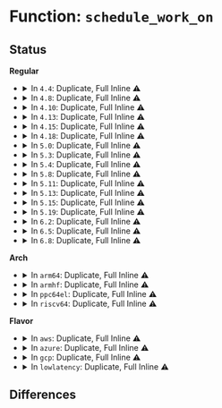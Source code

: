 # Function: <code>schedule_work_on</code>

## Status
<b>Regular</b>
<ul>
<li>
<details>
<summary>In <code>4.4</code>: Duplicate, Full Inline ⚠️</summary>

**Collision:** Static Duplication

**Inline:** Full

**Transformation:** False

**Instances:**

```
In kernel/workqueue.c (ffffffff8109b059)
Location: include/linux/workqueue.h:512
Inline: True
Inline callers:
  - kernel/workqueue.c:work_on_cpu
  - kernel/workqueue.c:schedule_on_each_cpu
```
```
In kernel/power/poweroff.c (ffffffff810d657a)
Location: include/linux/workqueue.h:512
Inline: True
Inline callers:
  - kernel/power/poweroff.c:handle_poweroff
```
```
In kernel/trace/ring_buffer.c (ffffffff811486d3)
Location: include/linux/workqueue.h:512
Inline: True
```
```
In mm/swap.c (ffffffff8119e2d8)
Location: include/linux/workqueue.h:512
Inline: True
Inline callers:
  - mm/swap.c:lru_add_drain_all
```
```
In mm/memcontrol.c (ffffffff811fbd9d)
Location: include/linux/workqueue.h:512
Inline: True
Inline callers:
  - mm/memcontrol.c:try_charge
```
```
In mm/memory-failure.c (ffffffff81201af9)
Location: include/linux/workqueue.h:512
Inline: True
Inline callers:
  - mm/memory-failure.c:memory_failure_queue
```
</details>
</li>
<li>
<details>
<summary>In <code>4.8</code>: Duplicate, Full Inline ⚠️</summary>

**Collision:** Static Duplication

**Inline:** Full

**Transformation:** False

**Instances:**

```
In kernel/workqueue.c (ffffffff8109e659)
Location: include/linux/workqueue.h:513
Inline: True
Inline callers:
  - kernel/workqueue.c:work_on_cpu
  - kernel/workqueue.c:schedule_on_each_cpu
```
```
In kernel/power/poweroff.c (ffffffff810db3fa)
Location: include/linux/workqueue.h:513
Inline: True
Inline callers:
  - kernel/power/poweroff.c:handle_poweroff
```
```
In kernel/trace/ring_buffer.c (ffffffff8115055e)
Location: include/linux/workqueue.h:513
Inline: True
```
```
In mm/memcontrol.c (ffffffff8121f23a)
Location: include/linux/workqueue.h:513
Inline: True
```
```
In mm/memory-failure.c (ffffffff81226239)
Location: include/linux/workqueue.h:513
Inline: True
Inline callers:
  - mm/memory-failure.c:memory_failure_queue
```
```
In drivers/cpufreq/cpufreq_governor.c (ffffffff81716d46)
Location: include/linux/workqueue.h:513
Inline: True
Inline callers:
  - drivers/cpufreq/cpufreq_governor.c:dbs_irq_work
```
</details>
</li>
<li>
<details>
<summary>In <code>4.10</code>: Duplicate, Full Inline ⚠️</summary>

**Collision:** Static Duplication

**Inline:** Full

**Transformation:** False

**Instances:**

```
In kernel/workqueue.c (ffffffff810a3239)
Location: include/linux/workqueue.h:527
Inline: True
Inline callers:
  - kernel/workqueue.c:work_on_cpu
  - kernel/workqueue.c:schedule_on_each_cpu
```
```
In kernel/power/poweroff.c (ffffffff810e1ecc)
Location: include/linux/workqueue.h:527
Inline: True
Inline callers:
  - kernel/power/poweroff.c:handle_poweroff
```
```
In kernel/trace/ring_buffer.c (ffffffff8115b5f9)
Location: include/linux/workqueue.h:527
Inline: True
```
```
In mm/memcontrol.c (ffffffff8123174d)
Location: include/linux/workqueue.h:527
Inline: True
```
```
In mm/memory-failure.c (ffffffff81238809)
Location: include/linux/workqueue.h:527
Inline: True
Inline callers:
  - mm/memory-failure.c:memory_failure_queue
```
```
In drivers/cpufreq/cpufreq_governor.c (ffffffff81748b26)
Location: include/linux/workqueue.h:527
Inline: True
Inline callers:
  - drivers/cpufreq/cpufreq_governor.c:dbs_irq_work
```
</details>
</li>
<li>
<details>
<summary>In <code>4.13</code>: Duplicate, Full Inline ⚠️</summary>

**Collision:** Static Duplication

**Inline:** Full

**Transformation:** False

**Instances:**

```
In kernel/workqueue.c (ffffffff810a050a)
Location: include/linux/workqueue.h:529
Inline: True
Inline callers:
  - kernel/workqueue.c:work_on_cpu
  - kernel/workqueue.c:schedule_on_each_cpu
```
```
In kernel/power/poweroff.c (ffffffff810e100b)
Location: include/linux/workqueue.h:529
Inline: True
Inline callers:
  - kernel/power/poweroff.c:handle_poweroff
```
```
In kernel/trace/ring_buffer.c (ffffffff8115e4e7)
Location: include/linux/workqueue.h:529
Inline: True
```
```
In mm/memcontrol.c (ffffffff8123cf7f)
Location: include/linux/workqueue.h:529
Inline: True
```
```
In mm/memory-failure.c (ffffffff812442d9)
Location: include/linux/workqueue.h:529
Inline: True
Inline callers:
  - mm/memory-failure.c:memory_failure_queue
```
```
In drivers/cpufreq/cpufreq_governor.c (ffffffff817671e6)
Location: include/linux/workqueue.h:529
Inline: True
Inline callers:
  - drivers/cpufreq/cpufreq_governor.c:dbs_irq_work
```
</details>
</li>
<li>
<details>
<summary>In <code>4.15</code>: Duplicate, Full Inline ⚠️</summary>

**Collision:** Static Duplication

**Inline:** Full

**Transformation:** False

**Instances:**

```
In kernel/workqueue.c (ffffffff810a6aaa)
Location: include/linux/workqueue.h:529
Inline: True
Inline callers:
  - kernel/workqueue.c:work_on_cpu
  - kernel/workqueue.c:schedule_on_each_cpu
```
```
In kernel/power/poweroff.c (ffffffff810e92db)
Location: include/linux/workqueue.h:529
Inline: True
Inline callers:
  - kernel/power/poweroff.c:handle_poweroff
```
```
In kernel/trace/ring_buffer.c (ffffffff8116b4f8)
Location: include/linux/workqueue.h:529
Inline: True
```
```
In mm/memcontrol.c (ffffffff8125caa8)
Location: include/linux/workqueue.h:529
Inline: True
```
```
In mm/memory-failure.c (ffffffff81264159)
Location: include/linux/workqueue.h:529
Inline: True
Inline callers:
  - mm/memory-failure.c:memory_failure_queue
```
```
In drivers/cpufreq/cpufreq_governor.c (ffffffff817dd106)
Location: include/linux/workqueue.h:529
Inline: True
Inline callers:
  - drivers/cpufreq/cpufreq_governor.c:dbs_irq_work
```
```
In net/xfrm/xfrm_policy.c (ffffffff818f9b7d)
Location: include/linux/workqueue.h:529
Inline: True
Inline callers:
  - net/xfrm/xfrm_policy.c:xfrm_policy_cache_flush
```
</details>
</li>
<li>
<details>
<summary>In <code>4.18</code>: Duplicate, Full Inline ⚠️</summary>

**Collision:** Static Duplication

**Inline:** Full

**Transformation:** False

**Instances:**

```
In kernel/workqueue.c (ffffffff810ad76d)
Location: include/linux/workqueue.h:552
Inline: True
Inline callers:
  - kernel/workqueue.c:work_on_cpu
  - kernel/workqueue.c:schedule_on_each_cpu
```
```
In kernel/power/poweroff.c (ffffffff810f160b)
Location: include/linux/workqueue.h:552
Inline: True
Inline callers:
  - kernel/power/poweroff.c:handle_poweroff
```
```
In kernel/trace/ring_buffer.c (ffffffff8117a3b6)
Location: include/linux/workqueue.h:552
Inline: True
```
```
In mm/memcontrol.c (ffffffff8128074d)
Location: include/linux/workqueue.h:552
Inline: True
```
```
In mm/memory-failure.c (ffffffff812883c6)
Location: include/linux/workqueue.h:552
Inline: True
Inline callers:
  - mm/memory-failure.c:memory_failure_queue
```
```
In drivers/cpufreq/cpufreq_governor.c (ffffffff81825d8b)
Location: include/linux/workqueue.h:552
Inline: True
Inline callers:
  - drivers/cpufreq/cpufreq_governor.c:dbs_irq_work
```
```
In net/xfrm/xfrm_policy.c (ffffffff819505dd)
Location: include/linux/workqueue.h:552
Inline: True
Inline callers:
  - net/xfrm/xfrm_policy.c:xfrm_policy_cache_flush
```
</details>
</li>
<li>
<details>
<summary>In <code>5.0</code>: Duplicate, Full Inline ⚠️</summary>

**Collision:** Static Duplication

**Inline:** Full

**Transformation:** False

**Instances:**

```
In kernel/workqueue.c (ffffffff810b6a5d)
Location: include/linux/workqueue.h:552
Inline: True
Inline callers:
  - kernel/workqueue.c:work_on_cpu
  - kernel/workqueue.c:schedule_on_each_cpu
```
```
In kernel/power/poweroff.c (ffffffff810fcc9b)
Location: include/linux/workqueue.h:552
Inline: True
Inline callers:
  - kernel/power/poweroff.c:handle_poweroff
```
```
In kernel/trace/ring_buffer.c (ffffffff81187386)
Location: include/linux/workqueue.h:552
Inline: True
```
```
In mm/memcontrol.c (ffffffff812952fd)
Location: include/linux/workqueue.h:552
Inline: True
```
```
In mm/memory-failure.c (ffffffff8129d308)
Location: include/linux/workqueue.h:552
Inline: True
Inline callers:
  - mm/memory-failure.c:memory_failure_queue
```
```
In drivers/cpufreq/cpufreq_governor.c (ffffffff81851c63)
Location: include/linux/workqueue.h:552
Inline: True
Inline callers:
  - drivers/cpufreq/cpufreq_governor.c:dbs_irq_work
```
</details>
</li>
<li>
<details>
<summary>In <code>5.3</code>: Duplicate, Full Inline ⚠️</summary>

**Collision:** Static Duplication

**Inline:** Full

**Transformation:** False

**Instances:**

```
In kernel/workqueue.c (ffffffff810bcea9)
Location: include/linux/workqueue.h:530
Inline: True
Inline callers:
  - kernel/workqueue.c:work_on_cpu
  - kernel/workqueue.c:schedule_on_each_cpu
```
```
In kernel/power/poweroff.c (ffffffff8110539c)
Location: include/linux/workqueue.h:530
Inline: True
Inline callers:
  - kernel/power/poweroff.c:handle_poweroff
```
```
In kernel/trace/ring_buffer.c (ffffffff8119477b)
Location: include/linux/workqueue.h:530
Inline: True
```
```
In mm/memcontrol.c (ffffffff812b12bd)
Location: include/linux/workqueue.h:530
Inline: True
```
```
In mm/memory-failure.c (ffffffff812b8405)
Location: include/linux/workqueue.h:530
Inline: True
Inline callers:
  - mm/memory-failure.c:memory_failure_queue
```
```
In drivers/cpufreq/cpufreq_governor.c (ffffffff81895199)
Location: include/linux/workqueue.h:530
Inline: True
Inline callers:
  - drivers/cpufreq/cpufreq_governor.c:dbs_irq_work
```
</details>
</li>
<li>
<details>
<summary>In <code>5.4</code>: Duplicate, Full Inline ⚠️</summary>

**Collision:** Static Duplication

**Inline:** Full

**Transformation:** False

**Instances:**

```
In kernel/workqueue.c (ffffffff810c2b29)
Location: include/linux/workqueue.h:534
Inline: True
Inline callers:
  - kernel/workqueue.c:work_on_cpu
  - kernel/workqueue.c:schedule_on_each_cpu
```
```
In kernel/power/poweroff.c (ffffffff8111171c)
Location: include/linux/workqueue.h:534
Inline: True
Inline callers:
  - kernel/power/poweroff.c:handle_poweroff
```
```
In kernel/trace/ring_buffer.c (ffffffff811a023b)
Location: include/linux/workqueue.h:534
Inline: True
```
```
In mm/memcontrol.c (ffffffff812c2d0e)
Location: include/linux/workqueue.h:534
Inline: True
```
```
In mm/memory-failure.c (ffffffff812ca2e5)
Location: include/linux/workqueue.h:534
Inline: True
Inline callers:
  - mm/memory-failure.c:memory_failure_queue
```
```
In drivers/cpufreq/cpufreq_governor.c (ffffffff818c71b9)
Location: include/linux/workqueue.h:534
Inline: True
Inline callers:
  - drivers/cpufreq/cpufreq_governor.c:dbs_irq_work
```
</details>
</li>
<li>
<details>
<summary>In <code>5.8</code>: Duplicate, Full Inline ⚠️</summary>

**Collision:** Static Duplication

**Inline:** Full

**Transformation:** False

**Instances:**

```
In kernel/workqueue.c (ffffffff810ca2ac)
Location: include/linux/workqueue.h:547
Inline: True
Inline callers:
  - kernel/workqueue.c:work_on_cpu_safe
  - kernel/workqueue.c:schedule_on_each_cpu
```
```
In kernel/power/poweroff.c (ffffffff8111c7ec)
Location: include/linux/workqueue.h:547
Inline: True
Inline callers:
  - kernel/power/poweroff.c:handle_poweroff
```
```
In kernel/trace/ring_buffer.c (ffffffff811b892f)
Location: include/linux/workqueue.h:547
Inline: True
```
```
In mm/memcontrol.c (ffffffff812f8845)
Location: include/linux/workqueue.h:547
Inline: True
```
```
In mm/memory-failure.c (ffffffff81300075)
Location: include/linux/workqueue.h:547
Inline: True
Inline callers:
  - mm/memory-failure.c:memory_failure_queue
```
```
In drivers/cpufreq/cpufreq_governor.c (ffffffff819993f9)
Location: include/linux/workqueue.h:547
Inline: True
Inline callers:
  - drivers/cpufreq/cpufreq_governor.c:dbs_irq_work
```
</details>
</li>
<li>
<details>
<summary>In <code>5.11</code>: Duplicate, Full Inline ⚠️</summary>

**Collision:** Static Duplication

**Inline:** Full

**Transformation:** False

**Instances:**

```
In kernel/workqueue.c (ffffffff810c53dc)
Location: include/linux/workqueue.h:547
Inline: True
Inline callers:
  - kernel/workqueue.c:work_on_cpu_safe
  - kernel/workqueue.c:schedule_on_each_cpu
```
```
In kernel/power/poweroff.c (ffffffff8111714c)
Location: include/linux/workqueue.h:547
Inline: True
Inline callers:
  - kernel/power/poweroff.c:handle_poweroff
```
```
In kernel/trace/ring_buffer.c (ffffffff811b637f)
Location: include/linux/workqueue.h:547
Inline: True
```
```
In mm/memcontrol.c (ffffffff81304669)
Location: include/linux/workqueue.h:547
Inline: True
```
```
In mm/memory-failure.c (ffffffff8130c3b5)
Location: include/linux/workqueue.h:547
Inline: True
Inline callers:
  - mm/memory-failure.c:memory_failure_queue
```
```
In drivers/cpufreq/cpufreq_governor.c (ffffffff8199c4d9)
Location: include/linux/workqueue.h:547
Inline: True
Inline callers:
  - drivers/cpufreq/cpufreq_governor.c:dbs_irq_work
```
</details>
</li>
<li>
<details>
<summary>In <code>5.13</code>: Duplicate, Full Inline ⚠️</summary>

**Collision:** Static Duplication

**Inline:** Full

**Transformation:** False

**Instances:**

```
In kernel/workqueue.c (ffffffff810c6ccc)
Location: include/linux/workqueue.h:547
Inline: True
Inline callers:
  - kernel/workqueue.c:work_on_cpu_safe
  - kernel/workqueue.c:schedule_on_each_cpu
```
```
In kernel/power/poweroff.c (ffffffff8111786b)
Location: include/linux/workqueue.h:547
Inline: True
Inline callers:
  - kernel/power/poweroff.c:handle_poweroff
```
```
In kernel/trace/ring_buffer.c (ffffffff811b64cf)
Location: include/linux/workqueue.h:547
Inline: True
```
```
In mm/memcontrol.c (ffffffff8130b669)
Location: include/linux/workqueue.h:547
Inline: True
```
```
In mm/memory-failure.c (ffffffff81312b15)
Location: include/linux/workqueue.h:547
Inline: True
Inline callers:
  - mm/memory-failure.c:memory_failure_queue
```
```
In drivers/cpufreq/cpufreq_governor.c (ffffffff819811a9)
Location: include/linux/workqueue.h:547
Inline: True
Inline callers:
  - drivers/cpufreq/cpufreq_governor.c:dbs_irq_work
```
</details>
</li>
<li>
<details>
<summary>In <code>5.15</code>: Duplicate, Full Inline ⚠️</summary>

**Collision:** Static Duplication

**Inline:** Full

**Transformation:** False

**Instances:**

```
In kernel/workqueue.c (ffffffff810d997c)
Location: include/linux/workqueue.h:541
Inline: True
Inline callers:
  - kernel/workqueue.c:work_on_cpu_safe
  - kernel/workqueue.c:schedule_on_each_cpu
```
```
In kernel/power/poweroff.c (ffffffff81137bcb)
Location: include/linux/workqueue.h:541
Inline: True
Inline callers:
  - kernel/power/poweroff.c:handle_poweroff
```
```
In kernel/trace/ring_buffer.c (ffffffff811e06bf)
Location: include/linux/workqueue.h:541
Inline: True
```
```
In kernel/trace/trace_hwlat.c (ffffffff811f6600)
Location: include/linux/workqueue.h:541
Inline: True
Inline callers:
  - kernel/trace/trace_hwlat.c:hwlat_cpu_init
```
```
In mm/slub.c (ffffffff81333188)
Location: include/linux/workqueue.h:541
Inline: True
Inline callers:
  - mm/slub.c:flush_all_cpus_locked
```
```
In mm/memcontrol.c (ffffffff81356914)
Location: include/linux/workqueue.h:541
Inline: True
```
```
In mm/memory-failure.c (ffffffff8135e555)
Location: include/linux/workqueue.h:541
Inline: True
Inline callers:
  - mm/memory-failure.c:memory_failure_queue
```
```
In drivers/cpufreq/cpufreq_governor.c (ffffffff81a2a419)
Location: include/linux/workqueue.h:541
Inline: True
Inline callers:
  - drivers/cpufreq/cpufreq_governor.c:dbs_irq_work
```
</details>
</li>
<li>
<details>
<summary>In <code>5.19</code>: Duplicate, Full Inline ⚠️</summary>

**Collision:** Static Duplication

**Inline:** Full

**Transformation:** False

**Instances:**

```
In kernel/workqueue.c (ffffffff810f3669)
Location: include/linux/workqueue.h:542
Inline: True
Inline callers:
  - kernel/workqueue.c:work_on_cpu_safe
  - kernel/workqueue.c:schedule_on_each_cpu
```
```
In kernel/power/poweroff.c (ffffffff8115a22b)
Location: include/linux/workqueue.h:542
Inline: True
Inline callers:
  - kernel/power/poweroff.c:handle_poweroff
```
```
In kernel/trace/ring_buffer.c (ffffffff81214b34)
Location: include/linux/workqueue.h:542
Inline: True
Inline callers:
  - kernel/trace/ring_buffer.c:ring_buffer_resize
  - kernel/trace/ring_buffer.c:ring_buffer_resize
```
```
In kernel/trace/trace_hwlat.c (ffffffff8122ff70)
Location: include/linux/workqueue.h:542
Inline: True
Inline callers:
  - kernel/trace/trace_hwlat.c:hwlat_cpu_init
```
```
In mm/slub.c (ffffffff813a4971)
Location: include/linux/workqueue.h:542
Inline: True
Inline callers:
  - mm/slub.c:flush_all_cpus_locked
```
```
In mm/memcontrol.c (ffffffff813cf809)
Location: include/linux/workqueue.h:542
Inline: True
```
```
In mm/memory-failure.c (ffffffff813d8dec)
Location: include/linux/workqueue.h:542
Inline: True
Inline callers:
  - mm/memory-failure.c:memory_failure_queue
```
```
In drivers/cpufreq/cpufreq_governor.c (ffffffff81b94748)
Location: include/linux/workqueue.h:542
Inline: True
Inline callers:
  - drivers/cpufreq/cpufreq_governor.c:dbs_irq_work
```
</details>
</li>
<li>
<details>
<summary>In <code>6.2</code>: Duplicate, Full Inline ⚠️</summary>

**Collision:** Static Duplication

**Inline:** Full

**Transformation:** False

**Instances:**

```
In kernel/workqueue.c (ffffffff811150a9)
Location: include/linux/workqueue.h:543
Inline: True
Inline callers:
  - kernel/workqueue.c:work_on_cpu_safe
  - kernel/workqueue.c:schedule_on_each_cpu
```
```
In kernel/power/poweroff.c (ffffffff8118c52b)
Location: include/linux/workqueue.h:543
Inline: True
Inline callers:
  - kernel/power/poweroff.c:handle_poweroff
```
```
In kernel/trace/ring_buffer.c (ffffffff81260278)
Location: include/linux/workqueue.h:543
Inline: True
Inline callers:
  - kernel/trace/ring_buffer.c:ring_buffer_resize
  - kernel/trace/ring_buffer.c:ring_buffer_resize
```
```
In kernel/trace/trace_hwlat.c (ffffffff8127c180)
Location: include/linux/workqueue.h:543
Inline: True
Inline callers:
  - kernel/trace/trace_hwlat.c:hwlat_cpu_init
```
```
In mm/memcontrol.c (ffffffff81454b1b)
Location: include/linux/workqueue.h:543
Inline: True
```
```
In mm/memory-failure.c (ffffffff8145e8c4)
Location: include/linux/workqueue.h:543
Inline: True
Inline callers:
  - mm/memory-failure.c:memory_failure_queue
```
```
In drivers/cpufreq/cpufreq_governor.c (ffffffff81d34b08)
Location: include/linux/workqueue.h:543
Inline: True
Inline callers:
  - drivers/cpufreq/cpufreq_governor.c:dbs_irq_work
```
</details>
</li>
<li>
<details>
<summary>In <code>6.5</code>: Duplicate, Full Inline ⚠️</summary>

**Collision:** Static Duplication

**Inline:** Full

**Transformation:** False

**Instances:**

```
In kernel/workqueue.c (ffffffff81121079)
Location: include/linux/workqueue.h:546
Inline: True
Inline callers:
  - kernel/workqueue.c:work_on_cpu_safe
  - kernel/workqueue.c:schedule_on_each_cpu
```
```
In kernel/power/poweroff.c (ffffffff8119dc4b)
Location: include/linux/workqueue.h:546
Inline: True
Inline callers:
  - kernel/power/poweroff.c:handle_poweroff
```
```
In kernel/trace/ring_buffer.c (ffffffff8127750f)
Location: include/linux/workqueue.h:546
Inline: True
Inline callers:
  - kernel/trace/ring_buffer.c:ring_buffer_resize
  - kernel/trace/ring_buffer.c:ring_buffer_resize
```
```
In kernel/trace/trace_hwlat.c (ffffffff81293ca0)
Location: include/linux/workqueue.h:546
Inline: True
Inline callers:
  - kernel/trace/trace_hwlat.c:hwlat_cpu_init
```
```
In kernel/trace/trace_osnoise.c (ffffffff81295e10)
Location: include/linux/workqueue.h:546
Inline: True
Inline callers:
  - kernel/trace/trace_osnoise.c:osnoise_cpu_init
```
```
In mm/memcontrol.c (ffffffff8148a935)
Location: include/linux/workqueue.h:546
Inline: True
```
```
In mm/memory-failure.c (ffffffff81494714)
Location: include/linux/workqueue.h:546
Inline: True
Inline callers:
  - mm/memory-failure.c:memory_failure_queue
```
```
In drivers/cpufreq/cpufreq_governor.c (ffffffff81d9de78)
Location: include/linux/workqueue.h:546
Inline: True
Inline callers:
  - drivers/cpufreq/cpufreq_governor.c:dbs_irq_work
```
</details>
</li>
<li>
<details>
<summary>In <code>6.8</code>: Duplicate, Full Inline ⚠️</summary>

**Collision:** Static Duplication

**Inline:** Full

**Transformation:** False

**Instances:**

```
In kernel/workqueue.c (ffffffff8112b829)
Location: include/linux/workqueue.h:588
Inline: True
Inline callers:
  - kernel/workqueue.c:work_on_cpu_safe_key
  - kernel/workqueue.c:schedule_on_each_cpu
```
```
In kernel/power/poweroff.c (ffffffff811acdbb)
Location: include/linux/workqueue.h:588
Inline: True
Inline callers:
  - kernel/power/poweroff.c:handle_poweroff
```
```
In kernel/trace/ring_buffer.c (ffffffff81291f7e)
Location: include/linux/workqueue.h:588
Inline: True
Inline callers:
  - kernel/trace/ring_buffer.c:ring_buffer_resize
  - kernel/trace/ring_buffer.c:ring_buffer_resize
```
```
In kernel/trace/trace_hwlat.c (ffffffff812af300)
Location: include/linux/workqueue.h:588
Inline: True
Inline callers:
  - kernel/trace/trace_hwlat.c:hwlat_cpu_init
```
```
In kernel/trace/trace_osnoise.c (ffffffff812b1480)
Location: include/linux/workqueue.h:588
Inline: True
Inline callers:
  - kernel/trace/trace_osnoise.c:osnoise_cpu_init
```
```
In mm/memcontrol.c (ffffffff814ba1f5)
Location: include/linux/workqueue.h:588
Inline: True
```
```
In mm/memory-failure.c (ffffffff814c4024)
Location: include/linux/workqueue.h:588
Inline: True
Inline callers:
  - mm/memory-failure.c:memory_failure_queue
```
```
In drivers/cpufreq/cpufreq_governor.c (ffffffff81e55bf8)
Location: include/linux/workqueue.h:588
Inline: True
Inline callers:
  - drivers/cpufreq/cpufreq_governor.c:dbs_irq_work
```
</details>
</li>
</ul>
<b>Arch</b>
<ul>
<li>
<details>
<summary>In <code>arm64</code>: Duplicate, Full Inline ⚠️</summary>

**Collision:** Static Duplication

**Inline:** Full

**Transformation:** False

**Instances:**

```
In kernel/workqueue.c (ffff80001011f8ec)
Location: include/linux/workqueue.h:534
Inline: True
Inline callers:
  - kernel/workqueue.c:work_on_cpu
  - kernel/workqueue.c:schedule_on_each_cpu
```
```
In kernel/power/poweroff.c (ffff800010171bd4)
Location: include/linux/workqueue.h:534
Inline: True
Inline callers:
  - kernel/power/poweroff.c:handle_poweroff
```
```
In kernel/trace/ring_buffer.c (ffff800010219c74)
Location: include/linux/workqueue.h:534
Inline: True
```
```
In mm/memcontrol.c (ffff8000103656f4)
Location: include/linux/workqueue.h:534
Inline: True
```
```
In mm/memory-failure.c (ffff80001036e44c)
Location: include/linux/workqueue.h:534
Inline: True
Inline callers:
  - mm/memory-failure.c:memory_failure_queue
```
```
In drivers/cpufreq/cpufreq_governor.c (ffff800010b2555c)
Location: include/linux/workqueue.h:534
Inline: True
Inline callers:
  - drivers/cpufreq/cpufreq_governor.c:dbs_irq_work
```
</details>
</li>
<li>
<details>
<summary>In <code>armhf</code>: Duplicate, Full Inline ⚠️</summary>

**Collision:** Static Duplication

**Inline:** Full

**Transformation:** False

**Instances:**

```
In kernel/workqueue.c (c03738e8)
Location: include/linux/workqueue.h:534
Inline: True
Inline callers:
  - kernel/workqueue.c:work_on_cpu
  - kernel/workqueue.c:schedule_on_each_cpu
```
```
In kernel/power/poweroff.c (c03c4550)
Location: include/linux/workqueue.h:534
Inline: True
Inline callers:
  - kernel/power/poweroff.c:handle_poweroff
```
```
In kernel/trace/ring_buffer.c (c0457f24)
Location: include/linux/workqueue.h:534
Inline: True
```
```
In mm/memcontrol.c (c055717c)
Location: include/linux/workqueue.h:534
Inline: True
```
```
In drivers/cpufreq/cpufreq_governor.c (c0bff258)
Location: include/linux/workqueue.h:534
Inline: True
Inline callers:
  - drivers/cpufreq/cpufreq_governor.c:dbs_irq_work
```
</details>
</li>
<li>
<details>
<summary>In <code>ppc64el</code>: Duplicate, Full Inline ⚠️</summary>

**Collision:** Static Duplication

**Inline:** Full

**Transformation:** False

**Instances:**

```
In kernel/workqueue.c (c000000000169c78)
Location: include/linux/workqueue.h:534
Inline: True
Inline callers:
  - kernel/workqueue.c:work_on_cpu
  - kernel/workqueue.c:schedule_on_each_cpu
```
```
In kernel/power/poweroff.c (c0000000001ca414)
Location: include/linux/workqueue.h:534
Inline: True
Inline callers:
  - kernel/power/poweroff.c:handle_poweroff
```
```
In kernel/trace/ring_buffer.c (c00000000029bb0c)
Location: include/linux/workqueue.h:534
Inline: True
```
```
In mm/memcontrol.c (c0000000004521fc)
Location: include/linux/workqueue.h:534
Inline: True
```
```
In mm/memory-failure.c (c00000000045e2b4)
Location: include/linux/workqueue.h:534
Inline: True
Inline callers:
  - mm/memory-failure.c:memory_failure_queue
```
```
In drivers/cpufreq/cpufreq_governor.c (c000000000c1a44c)
Location: include/linux/workqueue.h:534
Inline: True
Inline callers:
  - drivers/cpufreq/cpufreq_governor.c:dbs_irq_work
```
</details>
</li>
<li>
<details>
<summary>In <code>riscv64</code>: Duplicate, Full Inline ⚠️</summary>

**Collision:** Static Duplication

**Inline:** Full

**Transformation:** False

**Instances:**

```
In kernel/workqueue.c (ffffffe0000d8806)
Location: include/linux/workqueue.h:534
Inline: True
Inline callers:
  - kernel/workqueue.c:work_on_cpu
  - kernel/workqueue.c:schedule_on_each_cpu
```
```
In kernel/power/poweroff.c (ffffffe00010dea4)
Location: include/linux/workqueue.h:534
Inline: True
Inline callers:
  - kernel/power/poweroff.c:handle_poweroff
```
```
In kernel/trace/ring_buffer.c (ffffffe000178cfc)
Location: include/linux/workqueue.h:534
Inline: True
```
```
In mm/memcontrol.c (ffffffe000243d9e)
Location: include/linux/workqueue.h:534
Inline: True
```
</details>
</li>
</ul>
<b>Flavor</b>
<ul>
<li>
<details>
<summary>In <code>aws</code>: Duplicate, Full Inline ⚠️</summary>

**Collision:** Static Duplication

**Inline:** Full

**Transformation:** False

**Instances:**

```
In kernel/workqueue.c (ffffffff810bce99)
Location: include/linux/workqueue.h:534
Inline: True
Inline callers:
  - kernel/workqueue.c:work_on_cpu
  - kernel/workqueue.c:schedule_on_each_cpu
```
```
In kernel/power/poweroff.c (ffffffff81109cfc)
Location: include/linux/workqueue.h:534
Inline: True
Inline callers:
  - kernel/power/poweroff.c:handle_poweroff
```
```
In kernel/trace/ring_buffer.c (ffffffff8119885b)
Location: include/linux/workqueue.h:534
Inline: True
```
```
In mm/memcontrol.c (ffffffff812bb2ee)
Location: include/linux/workqueue.h:534
Inline: True
```
```
In mm/memory-failure.c (ffffffff812c28c5)
Location: include/linux/workqueue.h:534
Inline: True
Inline callers:
  - mm/memory-failure.c:memory_failure_queue
```
```
In drivers/cpufreq/cpufreq_governor.c (ffffffff8186b8d9)
Location: include/linux/workqueue.h:534
Inline: True
Inline callers:
  - drivers/cpufreq/cpufreq_governor.c:dbs_irq_work
```
</details>
</li>
<li>
<details>
<summary>In <code>azure</code>: Duplicate, Full Inline ⚠️</summary>

**Collision:** Static Duplication

**Inline:** Full

**Transformation:** False

**Instances:**

```
In kernel/workqueue.c (ffffffff810ab6d9)
Location: include/linux/workqueue.h:534
Inline: True
Inline callers:
  - kernel/workqueue.c:work_on_cpu
  - kernel/workqueue.c:schedule_on_each_cpu
```
```
In kernel/power/poweroff.c (ffffffff810fabdc)
Location: include/linux/workqueue.h:534
Inline: True
Inline callers:
  - kernel/power/poweroff.c:handle_poweroff
```
```
In kernel/trace/ring_buffer.c (ffffffff8118bd6b)
Location: include/linux/workqueue.h:534
Inline: True
```
```
In mm/memcontrol.c (ffffffff812ac45e)
Location: include/linux/workqueue.h:534
Inline: True
```
```
In mm/memory-failure.c (ffffffff812b3915)
Location: include/linux/workqueue.h:534
Inline: True
Inline callers:
  - mm/memory-failure.c:memory_failure_queue
```
```
In drivers/cpufreq/cpufreq_governor.c (ffffffff81834589)
Location: include/linux/workqueue.h:534
Inline: True
Inline callers:
  - drivers/cpufreq/cpufreq_governor.c:dbs_irq_work
```
```
In drivers/hv/vmbus_drv.c (ffffffff8184f19b)
Location: include/linux/workqueue.h:534
Inline: True
Inline callers:
  - drivers/hv/vmbus_drv.c:vmbus_on_msg_dpc
```
</details>
</li>
<li>
<details>
<summary>In <code>gcp</code>: Duplicate, Full Inline ⚠️</summary>

**Collision:** Static Duplication

**Inline:** Full

**Transformation:** False

**Instances:**

```
In kernel/workqueue.c (ffffffff810bc3f9)
Location: include/linux/workqueue.h:534
Inline: True
Inline callers:
  - kernel/workqueue.c:work_on_cpu
  - kernel/workqueue.c:schedule_on_each_cpu
```
```
In kernel/power/poweroff.c (ffffffff81107bec)
Location: include/linux/workqueue.h:534
Inline: True
Inline callers:
  - kernel/power/poweroff.c:handle_poweroff
```
```
In kernel/trace/ring_buffer.c (ffffffff8119662b)
Location: include/linux/workqueue.h:534
Inline: True
```
```
In mm/memcontrol.c (ffffffff812b90fe)
Location: include/linux/workqueue.h:534
Inline: True
```
```
In mm/memory-failure.c (ffffffff812c06d5)
Location: include/linux/workqueue.h:534
Inline: True
Inline callers:
  - mm/memory-failure.c:memory_failure_queue
```
```
In drivers/cpufreq/cpufreq_governor.c (ffffffff818bc669)
Location: include/linux/workqueue.h:534
Inline: True
Inline callers:
  - drivers/cpufreq/cpufreq_governor.c:dbs_irq_work
```
</details>
</li>
<li>
<details>
<summary>In <code>lowlatency</code>: Duplicate, Full Inline ⚠️</summary>

**Collision:** Static Duplication

**Inline:** Full

**Transformation:** False

**Instances:**

```
In kernel/workqueue.c (ffffffff810c4729)
Location: include/linux/workqueue.h:534
Inline: True
Inline callers:
  - kernel/workqueue.c:work_on_cpu
  - kernel/workqueue.c:schedule_on_each_cpu
```
```
In kernel/power/poweroff.c (ffffffff81112f9c)
Location: include/linux/workqueue.h:534
Inline: True
Inline callers:
  - kernel/power/poweroff.c:handle_poweroff
```
```
In kernel/trace/ring_buffer.c (ffffffff811a423b)
Location: include/linux/workqueue.h:534
Inline: True
```
```
In mm/memcontrol.c (ffffffff812c974b)
Location: include/linux/workqueue.h:534
Inline: True
```
```
In mm/memory-failure.c (ffffffff812d117c)
Location: include/linux/workqueue.h:534
Inline: True
Inline callers:
  - mm/memory-failure.c:memory_failure_queue
```
```
In drivers/cpufreq/cpufreq_governor.c (ffffffff818d8959)
Location: include/linux/workqueue.h:534
Inline: True
Inline callers:
  - drivers/cpufreq/cpufreq_governor.c:dbs_irq_work
```
</details>
</li>
</ul>

## Differences
